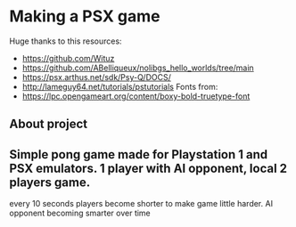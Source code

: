 # Making a PSX game
Huge thanks to this resources:
- https://github.com/Wituz
- https://github.com/ABelliqueux/nolibgs_hello_worlds/tree/main
- https://psx.arthus.net/sdk/Psy-Q/DOCS/
- http://lameguy64.net/tutorials/pstutorials
Fonts from:
- https://lpc.opengameart.org/content/boxy-bold-truetype-font

## About project
Simple pong game made for Playstation 1 and PSX emulators.
1 player with AI opponent, local 2 players game.
---
every 10 seconds players become shorter to make game little harder.
AI opponent becoming smarter over time

